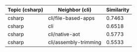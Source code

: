 | Topic (csharp) | Neighbor (cli) | Similarity |
|-------------|-------------------|------------|
| csharp | cli/file-based-apps | 0.7463 |
| csharp | cli | 0.6518 |
| csharp | cli/native-aot | 0.5773 |
| csharp | cli/assembly-trimming | 0.5533 |
